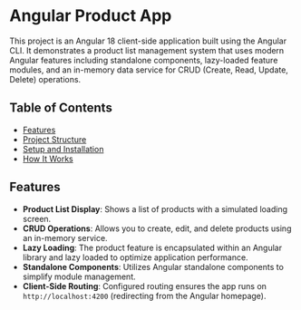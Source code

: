 # Angular Product App

This project is an Angular 18 client-side application built using the Angular CLI. It demonstrates a product list management system that uses modern Angular features including standalone components, lazy-loaded feature modules, and an in-memory data service for CRUD (Create, Read, Update, Delete) operations.

## Table of Contents

- [Features](#features)
- [Project Structure](#project-structure)
- [Setup and Installation](#setup-and-installation)
- [How It Works](#how-it-works)

## Features

- **Product List Display**: Shows a list of products with a simulated loading screen.
- **CRUD Operations**: Allows you to create, edit, and delete products using an in-memory service.
- **Lazy Loading**: The product feature is encapsulated within an Angular library and lazy loaded to optimize application performance.
- **Standalone Components**: Utilizes Angular standalone components to simplify module management.
- **Client-Side Routing**: Configured routing ensures the app runs on `http://localhost:4200` (redirecting from the Angular homepage).
  
